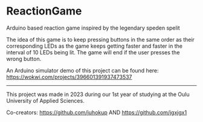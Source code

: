 # ReactionGame
Arduino based reaction game inspired by the legendary speden spelit

The idea of this game is to keep pressing buttons in the same order as their corresponding LEDs as the game keeps getting faster and faster in the interval of 10 LEDs being lit. 
The game will end if the user presses the wrong button.

An Arduino simulator demo of this project can be found here: https://wokwi.com/projects/396601391937473537
___
This project was made in 2023 during our 1st year of studying at the Oulu University of Applied Sciences.

Co-creators:
https://github.com/juhokup
AND
https://github.com/jgxjgx1

